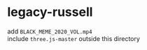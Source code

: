 # legacy-russell

add `BLACK_MEME_2020_VOL.mp4`<br>
include `three.js-master` outside this directory
